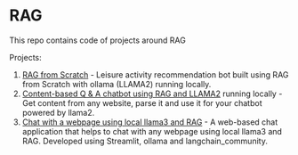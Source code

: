 # RAG

This repo contains code of projects around RAG 

Projects:

1. [RAG from Scratch](RAG_From_scratch.ipynb) - Leisure activity recommendation bot built using RAG from Scratch with ollama (LLAMA2) running locally.
2. [Content-based Q & A chatbot using RAG and LLAMA2](https://github.com/AashiDutt/RAG/blob/main/Content%20based%20Q%20%26%20A%20chatbot%20using%20RAG%20%26LLAMA2.ipynb) running locally - Get content from any website, parse it and use it for your chatbot powered by llama2.
3. [Chat with a webpage using local llama3 and RAG](https://github.com/AashiDutt/RAG/blob/main/%5BPROJECT%5DRAG_with_llama3_webpage_chatbot.py) - A web-based chat application that helps to chat with any webpage using local llama3 and RAG. Developed using Streamlit, ollama and langchain_community. 
